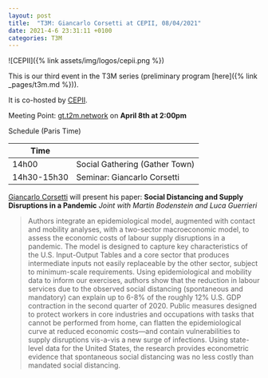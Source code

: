 ```yaml
---
layout: post
title:  "T3M: Giancarlo Corsetti at CEPII, 08/04/2021"
date: 2021-4-6 23:31:11 +0100
categories: T3M
---
```



![CEPII]({% link assets/img/logos/cepii.png %})

This is our third event in the T3M series (preliminary  program [here]({% link _pages/t3m.md %})).
 
It is co-hosted by [CEPII](http://www.cepii.fr/CEPII/fr/welcome.asp).

Meeting Point: [gt.t2m.network](https://gt.t2m.network) on __April 8th at 2:00pm__

Schedule (Paris Time)

| Time        |                                |
| ----------- | ------------------------------ |
| 14h00       | Social Gathering (Gather Town) |
| 14h30-15h30 | Seminar: Giancarlo Corsetti    |


[Giancarlo Corsetti](https://sites.google.com/site/giancarlocorsetti/) will present his paper: __Social Distancing and Supply Disruptions in a Pandemic__ *Joint with Martin Bodenstein and Luca Guerrieri*

> Authors integrate an epidemiological model, augmented with contact and mobility analyses, with a two-sector macroeconomic model, to assess the economic costs of labour supply disruptions in a pandemic. The model is designed to capture key characteristics of the U.S. Input-Output Tables and a core sector that produces intermediate inputs not easily replaceable by the other sector, subject to minimum-scale requirements. Using epidemiological and mobility data to inform our exercises, authors show that the reduction in labour services due to the observed social distancing (spontaneous and mandatory) can explain up to 6-8% of the roughly 12% U.S. GDP contraction in the second quarter of 2020. Public measures designed to protect workers in core industries and occupations with tasks that cannot be performed from home, can flatten the epidemiological curve at reduced economic costs—and contain vulnerabilities to supply disruptions vis-a-vis a new surge of infections. Using state-level data for the United States, the research provides econometric evidence that spontaneous social distancing was no less costly than mandated social distancing.